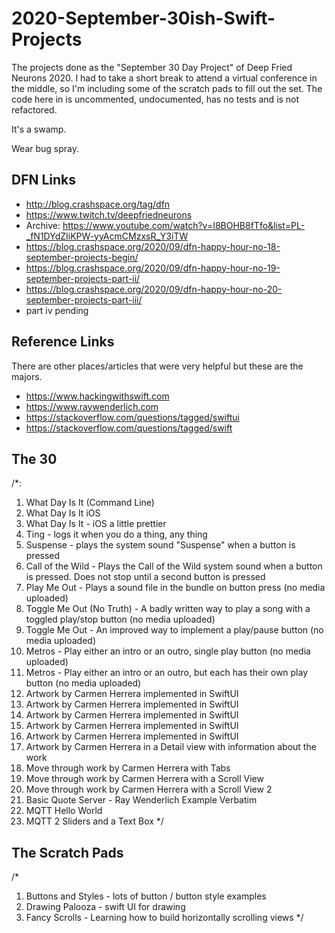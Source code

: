 # 2020-September-30ish-Swift-Projects
The projects done as the "September 30 Day Project" of Deep Fried Neurons 2020.
I had to take a short break to attend a virtual conference in the middle, so
I'm including some of the scratch pads to fill out the set. The code here in is
uncommented, undocumented, has no tests and is not refactored.

It's a swamp.

Wear bug spray.

## DFN Links

- http://blog.crashspace.org/tag/dfn
- https://www.twitch.tv/deepfriedneurons
- Archive: https://www.youtube.com/watch?v=I8BOHB8fTfo&list=PL-_fN1DYdZIiKPW-yyAcmCMzxsR_Y3iTW
- https://blog.crashspace.org/2020/09/dfn-happy-hour-no-18-september-projects-begin/
- https://blog.crashspace.org/2020/09/dfn-happy-hour-no-19-september-projects-part-ii/
- https://blog.crashspace.org/2020/09/dfn-happy-hour-no-20-september-projects-part-iii/
- part iv pending

## Reference Links

There are other places/articles that were very helpful but these are the majors.

- https://www.hackingwithswift.com
- https://www.raywenderlich.com
- https://stackoverflow.com/questions/tagged/swiftui
- https://stackoverflow.com/questions/tagged/swift

## The 30
/*:
  1. What Day Is It (Command Line)
  2. What Day Is It iOS
  3. What Day Is It - iOS a little prettier
  4. Ting - logs it when you do a thing, any thing
  5. Suspense - plays the system sound "Suspense" when a button is pressed
  6. Call of the Wild - Plays the Call of the Wild system sound when a button is pressed. Does not stop until a second button is pressed
  7. Play Me Out - Plays a sound file in the bundle on button press (no media uploaded)
  8. Toggle Me Out (No Truth) - A badly written way to play a song with a toggled play/stop button (no media uploaded)
  9. Toggle Me Out - An improved way to implement a play/pause button (no media uploaded)
  10. Metros - Play either an intro or an outro, single play button (no media uploaded)
  11. Metros - Play either an intro or an outro, but each has their own play button (no media uploaded)
  12. Artwork by Carmen Herrera implemented in SwiftUI
  13. Artwork by Carmen Herrera implemented in SwiftUI
  14. Artwork by Carmen Herrera implemented in SwiftUI
  15. Artwork by Carmen Herrera implemented in SwiftUI
  16. Artwork by Carmen Herrera implemented in SwiftUI
  17. Artwork by Carmen Herrera in a Detail view with information about the work
  18. Move through work by Carmen Herrera with Tabs
  19. Move through work by Carmen Herrera with a Scroll View
  20. Move through work by Carmen Herrera with a Scroll View 2
  21. Basic Quote Server - Ray Wenderlich Example Verbatim
  22. MQTT Hello World
  23. MQTT 2 Sliders and a Text Box
 */

 ## The Scratch Pads
 /*
   1. Buttons and Styles - lots of button / button style examples
   2. Drawing Palooza - swift UI for drawing
   3. Fancy Scrolls - Learning how to build horizontally scrolling views
 */
